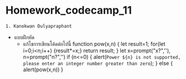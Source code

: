 # Homework_codecamp_11
    1. Kanokwan Dulyapraphant
- แบบฝึกหัด
    - แก้ไขการเขียนโค้ดต่อไปนี้
function pow(x,n)
{
  let result=1;
  for(let i=0;i<n;i++) {result*=x;}
  return result;
}
let x=prompt("x?",''), n=prompt("n?",'')
if (n<=0)
{
  alert(`Power ${n} is not supported, please enter an integer number greater than zero`);
}
else
{
  alert(pow(x,n))
}
